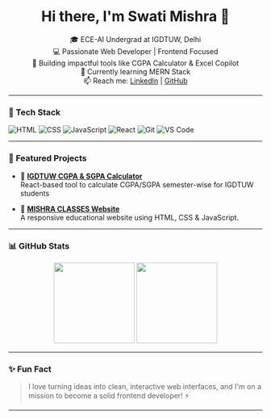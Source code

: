 <h1 align="center">Hi there, I'm Swati Mishra 👋</h1>

<p align="center">
  🎓 ECE-AI Undergrad at IGDTUW, Delhi <br>
  💻 Passionate Web Developer | Frontend Focused <br>
  🚀 Building impactful tools like CGPA Calculator & Excel Copilot <br>
  🌱 Currently learning MERN Stack <br>
  📫 Reach me: <a href="https://www.linkedin.com/in/swati-mishra-8a5a18259" target="_blank">LinkedIn</a> | <a href="https://github.com/SwatiMishra01">GitHub</a>
</p>

---

### 🔧 Tech Stack

![HTML](https://img.shields.io/badge/-HTML5-E34F26?style=flat&logo=html5&logoColor=fff)
![CSS](https://img.shields.io/badge/-CSS3-1572B6?style=flat&logo=css3)
![JavaScript](https://img.shields.io/badge/-JavaScript-F7DF1E?style=flat&logo=javascript&logoColor=000)
![React](https://img.shields.io/badge/-React-61DAFB?style=flat&logo=react)
![Git](https://img.shields.io/badge/-Git-F05032?style=flat&logo=git)
![VS Code](https://img.shields.io/badge/-VS%20Code-007ACC?style=flat&logo=visual-studio-code)

---

### 📌 Featured Projects

- 🎯 [**IGDTUW CGPA & SGPA Calculator**](https://github.com/SwatiMishra01/igdtuw-cgpa-app)  
  React-based tool to calculate CGPA/SGPA semester-wise for IGDTUW students

- 📘 [**MISHRA CLASSES Website**](https://swatimishra01.github.io/MISHRA-CLASSES-web/)  
  A responsive educational website using HTML, CSS & JavaScript.

---

### 📊 GitHub Stats

<p align="center">
  <img src="https://github-readme-stats.vercel.app/api?username=SwatiMishra01&show_icons=true&theme=radical" height="160"/>
  <img src="https://github-readme-stats.vercel.app/api/top-langs/?username=SwatiMishra01&layout=compact&theme=radical" height="160"/>
</p>

---

### ✨ Fun Fact

> I love turning ideas into clean, interactive web interfaces, and I'm on a mission to become a solid frontend developer! ⚡

---

